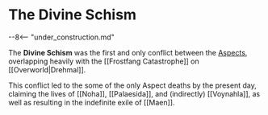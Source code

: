 # The Divine Schism

--8<-- "under_construction.md"

The **Divine Schism** was the first and only conflict between the [Aspects](Lore/Higher_Beings/Aspects/), overlapping heavily with the [[Frostfang Catastrophe]] on [[Overworld|Drehmal]].

This conflict led to the some of the only Aspect deaths by the present day, claiming the lives of [[Noha]], [[Palaesida]], and (indirectly) [[Voynahla]], as well as resulting in the indefinite exile of [[Maen]].
